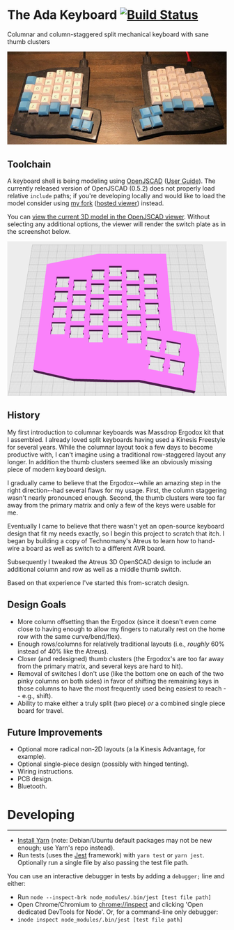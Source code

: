 # The Ada Keyboard [![Build Status](https://semaphoreci.com/api/v1/jcoleman/ada-keyboard/branches/master/badge.svg)](https://semaphoreci.com/jcoleman/ada-keyboard)
Columnar and column-staggered split mechanical keyboard with sane thumb clusters

![Assembled Photo](images/assembled_photo.jpg)

Toolchain
---

A keyboard shell is being modeling using [OpenJSCAD](http://openjscad.org) ([User Guide](https://en.wikibooks.org/wiki/OpenJSCAD_User_Guide)). The currently released version of OpenJSCAD (0.5.2) does not properly load relative `include` paths; if you're developing locally and would like to load the model consider using [my fork](https://github.com/jcoleman/OpenJSCAD.org/) ([hosted viewer](https://jcoleman.github.io/OpenJSCAD.org/)) instead.

You can [view the current 3D model in the OpenJSCAD viewer](https://jcoleman.github.io/OpenJSCAD.org/#https://cdn.jsdelivr.net/gh/jcoleman/ada-keyboard/case/main.js). Without selecting any additional options, the viewer will render the switch plate as in the screenshot below.

![OpenJSCAD Switch Plate Rendering](images/jscad_rendering.png)

History
---

My first introduction to columnar keyboards was Massdrop Ergodox kit that I assembled. I already loved split keyboards having used a Kinesis Freestyle for several years. While the columnar layout took a few days to become productive with, I can't imagine using a traditional row-staggered layout any longer. In addition the thumb clusters seemed like an obviously missing piece of modern keyboard design.

I gradually came to believe that the Ergodox--while an amazing step in the right direction--had several flaws for my usage. First, the column staggering wasn't nearly pronounced enough. Second, the thumb clusters were too far away from the primary matrix and only a few of the keys were usable for me.

Eventually I came to believe that there wasn't yet an open-source keyboard design that fit my needs exactly, so I begin this project to scratch that itch. I began by building a copy of Technomany's Atreus to learn how to hand-wire a board as well as switch to a different AVR board.

Subsequently I tweaked the Atreus 3D OpenSCAD design to include an additional column and row as well as a middle thumb switch.

Based on that experience I've started this from-scratch design.


Design Goals
---

- More column offsetting than the Ergodox (since it doesn't even come close to having enough to allow my fingers to naturally rest on the home row with the same curve/bend/flex).
- Enough rows/columns for relatively traditional layouts (i.e., _roughly_ 60% instead of 40% like the Atreus).
- Closer (and redesigned) thumb clusters (the Ergodox's are too far away from the primary matrix, and several keys are hard to hit).
- Removal of switches I don't use (like the bottom one on each of the two pinky columns on both sides) in favor of shifting the remaining keys in those columns to have the most frequently used being easiest to reach -- e.g., shift).
- Ability to make either a truly split (two piece) _or_ a combined single piece board for travel.

Future Improvements
---

- Optional more radical non-2D layouts (a la Kinesis Advantage, for example).
- Optional single-piece design (possibly with hinged tenting).
- Wiring instructions.
- PCB design.
- Bluetooth.

# Developing
---

- [Install Yarn](https://classic.yarnpkg.com/en/docs/install/) (note: Debian/Ubuntu default packages may not be new enough; use Yarn's repo instead).
- Run tests (uses the [Jest](https://jestjs.io/) framework) with `yarn test` or `yarn jest`. Optionally run a single file by also passing the test file path.

You can use an interactive debugger in tests by adding a `debugger;` line and either:
  - Run `node --inspect-brk node_modules/.bin/jest [test file path]`
  - Open Chrome/Chromium to [chrome://inspect](chrome://inspect) and clicking 'Open dedicated DevTools for Node'.
Or, for a command-line only debugger:
  - `inode inspect node_modules/.bin/jest [test file path]`
